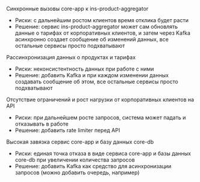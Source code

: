 Синхронные вызовы core-app к ins-product-aggregator
- Риски: с дальнейшим ростом клиентов время отклика будет расти
- Решение: сервис ins-product-aggregator может сам обновлять данные о тарифах от корпоративных клиентов,
  и затем через Kafka асинхронно создает сообщение об изменений данных, все остальные сервисы просто подхватывают

Рассинхронизация данных о продуктах и тарифах
- Риски: неконсистентность данных при работе с ними
- Решение: добавить Kafkа и при каждом изменении данных создавать сообщение об этом, все остальные сервисы просто подхватывают

Отсутствие ограничений и рост нагрузки от корпоративных клиентов на API
- Риски: при дальнейшем росте запросов, система может падать и отказывать в работе
- Решение: добавить rate limiter перед API

Высокая завязка сервис core-app и базу данных core-db
- Риски: единая точка отказа в виде сервиса core-app и базы данных core-db при увеличении количества запросов
- Решение: добавить Kafka как средство для асинхронизации запросов (можно добавить очередь, например)
